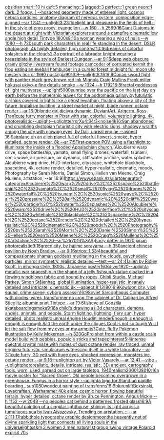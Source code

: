 [obsidian snarl::10 hi def::5 menacing::3 jagged::3 perfect::1 green neon::1 dark::2 foggy::1 --hd](https://www.ebank.nz/aiartgenerator?category=obsidian%2520snarl%3A%3A10%2520hi%2520def%3A%3A5%2520menacing%3A%3A3%2520jagged%3A%3A3%2520perfect%3A%3A1%2520green%2520neon%3A%3A1%2520dark%3A%3A2%2520foggy%3A%3A1%2520--hd)[sacred geometry made of ethereal light, cosmos nebula particles, anatomy diagram of nervous system, composition edge-aligned —ar 12:41 —uplight](https://www.ebank.nz/aiartgenerator?category=sacred%2520geometry%2520made%2520of%2520ethereal%2520light%2C%2520cosmos%2520nebula%2520particles%2C%2520anatomy%2520diagram%2520of%2520nervous%2520system%2C%2520composition%2520edge-aligned%2520%E2%80%94ar%252012%3A41%2520%E2%80%94uplight)[3:2](https://www.ebank.nz/aiartgenerator?category=3%3A2)[3:1](https://www.ebank.nz/aiartgenerator?category=3%3A1)[delight and pleasure in the fields of hell :: in the style of ergo proxy, evangelion --w 160 --h 256](https://www.ebank.nz/aiartgenerator?category=delight%2520and%2520pleasure%2520in%2520the%2520fields%2520of%2520hell%2520%3A%3A%2520in%2520the%2520style%2520of%2520ergo%2520proxy%2C%2520evangelion%2520--w%2520160%2520--h%2520256)[9:16](https://www.ebank.nz/aiartgenerator?category=9%3A16)[Giant Diatoms in the desert at night with Victorian explorers around a campfire cinematic low angle high detail Tintype 1800s](https://www.ebank.nz/aiartgenerator?category=Giant%2520Diatoms%2520in%2520the%2520desert%2520at%2520night%2520with%2520Victorian%2520explorers%2520around%2520a%2520campfire%2520cinematic%2520low%2520angle%2520high%2520detail%2520Tintype%25201800s)[8:10](https://www.ebank.nz/aiartgenerator?category=8%3A10)[a woman wearing a wig of nails --w 1080 --h 720](https://www.ebank.nz/aiartgenerator?category=a%2520woman%2520wearing%2520a%2520wig%2520of%2520nails%2520--w%25201080%2520--h%2520720)[south park characters in real life standing in the desert, DSLR photograph, 4k highly detailed, high contrast](https://www.ebank.nz/aiartgenerator?category=south%2520park%2520characters%2520in%2520real%2520life%2520standing%2520in%2520the%2520desert%2C%2520DSLR%2520photograph%2C%25204k%2520highly%2520detailed%2C%2520high%2520contrast)[10:16](https://www.ebank.nz/aiartgenerator?category=10%3A16)[dreams of colorful splashes in the clouds](https://www.ebank.nz/aiartgenerator?category=dreams%2520of%2520colorful%2520splashes%2520in%2520the%2520clouds)[2:3](https://www.ebank.nz/aiartgenerator?category=2%3A3)[a portrait of a labrador knight wearing a breastplate in the style of Darkest Dungeon --ar 9:16](https://www.ebank.nz/aiartgenerator?category=a%2520portrait%2520of%2520a%2520labrador%2520knight%2520wearing%2520a%2520breastplate%2520in%2520the%2520style%2520of%2520Darkest%2520Dungeon%2520--ar%25209%3A16)[deep web obscure grainy glitchy livestream found footage camcoder of corrupted kermit the frog eating an eyeball hamburger in a cursed forest midnight full moon ufo mystery horror 1990 nostalgia](https://www.ebank.nz/aiartgenerator?category=deep%2520web%2520obscure%2520grainy%2520glitchy%2520livestream%2520found%2520footage%2520camcoder%2520of%2520corrupted%2520kermit%2520the%2520frog%2520eating%2520an%2520eyeball%2520hamburger%2520in%2520a%2520cursed%2520forest%2520midnight%2520full%2520moon%2520ufo%2520mystery%2520horror%25201990%2520nostalgia)[90](https://www.ebank.nz/aiartgenerator?category=90)[16:9](https://www.ebank.nz/aiartgenerator?category=16%3A9)[--uplight](https://www.ebank.nz/aiartgenerator?category=--uplight)[9:16](https://www.ebank.nz/aiartgenerator?category=9%3A16)[16:9](https://www.ebank.nz/aiartgenerator?category=16%3A9)[Conan sword fight with panther black grey brown red ink Mignola Craig Mullins Frank miller hokusai ukiyo-e fine details smoke --w 1024 --h 1792](https://www.ebank.nz/aiartgenerator?category=Conan%2520sword%2520fight%2520with%2520panther%2520black%2520grey%2520brown%2520red%2520ink%2520Mignola%2520Craig%2520Mullins%2520Frank%2520miller%2520hokusai%2520ukiyo-e%2520fine%2520details%2520smoke%2520--w%25201024%2520--h%25201792)[16:8](https://www.ebank.nz/aiartgenerator?category=16%3A8)[fractal goddesses of light multiverse --uplight](https://www.ebank.nz/aiartgenerator?category=fractal%2520goddesses%2520of%2520light%2520multiverse%2520--uplight)[5000](https://www.ebank.nz/aiartgenerator?category=5000)[sunrise over the pacific on the last day on earth before the mothership leaves for the andromeda galaxy](https://www.ebank.nz/aiartgenerator?category=sunrise%2520over%2520the%2520pacific%2520on%2520the%2520last%2520day%2520on%2520earth%2520before%2520the%2520mothership%2520leaves%2520for%2520the%2520andromeda%2520galaxy)[joy](https://www.ebank.nz/aiartgenerator?category=joy)[futuristic airships covered in lights like a ghost leviathan, floating above a city of the future, brutalism building, a street market at night, blade runner, octane render --ar 16:9](https://www.ebank.nz/aiartgenerator?category=futuristic%2520airships%2520covered%2520in%2520lights%2520like%2520a%2520ghost%2520leviathan%2C%2520floating%2520above%2520a%2520city%2520of%2520the%2520future%2C%2520brutalism%2520building%2C%2520a%2520street%2520market%2520at%2520night%2C%2520blade%2520runner%2C%2520octane%2520render%2520--ar%252016%3A9)[blonde girl dielyra dynamic, DeviantArt, Artgerm, Ross Tran](https://www.ebank.nz/aiartgenerator?category=blonde%2520girl%2520dielyra%2520dynamic%2C%2520DeviantArt%2C%2520Artgerm%2C%2520Ross%2520Tran)[1](https://www.ebank.nz/aiartgenerator?category=1)[cute furry monster in Pixar with star, colorful, volumetric lighting, 4k, photorealistic](https://www.ebank.nz/aiartgenerator?category=cute%2520furry%2520monster%2520in%2520Pixar%2520with%2520star%2C%2520colorful%2C%2520volumetric%2520lighting%2C%25204k%2C%2520photorealistic)[--uplight](https://www.ebank.nz/aiartgenerator?category=--uplight)[--uplight](https://www.ebank.nz/aiartgenerator?category=--uplight)[terror](https://www.ebank.nz/aiartgenerator?category=terror)[Xu](https://www.ebank.nz/aiartgenerator?category=Xu)[4:3](https://www.ebank.nz/aiartgenerator?category=4%3A3)[4:3](https://www.ebank.nz/aiartgenerator?category=4%3A3)[<noise](https://www.ebank.nz/aiartgenerator?category=%3Cnoise)[4k](https://www.ebank.nz/aiartgenerator?category=4k)[16:9](https://www.ebank.nz/aiartgenerator?category=16%3A9)[an abandoned and crumbling dystopian futuristic city with electric signs, shadowy wraiths among the city with glowing eyes, by Dali, unreal engine --aspect 16:9](https://www.ebank.nz/aiartgenerator?category=an%2520abandoned%2520and%2520crumbling%2520dystopian%2520futuristic%2520city%2520with%2520electric%2520signs%2C%2520shadowy%2520wraiths%2520among%2520the%2520city%2520with%2520glowing%2520eyes%2C%2520by%2520Dali%2C%2520unreal%2520engine%2520--aspect%252016%3A9)[airplane on an alien planet full of colorful flowers, smoke, hyper detailed, octane render, 8k --ar 7:5](https://www.ebank.nz/aiartgenerator?category=airplane%2520on%2520an%2520alien%2520planet%2520full%2520of%2520colorful%2520flowers%2C%2520smoke%2C%2520hyper%2520detailed%2C%2520octane%2520render%2C%25208k%2520--ar%25207%3A5)[First-person POV using a flashlight to illuminate the inside of a flooded Appalachian church.](https://www.ebank.nz/aiartgenerator?category=First-person%2520POV%2520using%2520a%2520flashlight%2520to%2520illuminate%2520the%2520inside%2520of%2520a%2520flooded%2520Appalachian%2520church.)[Alcubierre warp drive, space battleship, yamato, small flying drones, waterfall, tsunami, sonic wave, air pressure, air dynamic, cliff water particle, water splashes, Alcubierre warp drive, HUD interface, cityscape, whitehole blackhole, spacetime, 4k, octane render, detailed, hyper-realistic, cinematic, moody, Photography by Sarah Morris, Daniel Simon, Hellen van Meene, Craig Mullens, artstation, --ar 16:9](https://www.ebank.nz/aiartgenerator?category=Alcubierre%2520warp%2520drive%2C%2520space%2520battleship%2C%2520yamato%2C%2520small%2520flying%2520drones%2C%2520waterfall%2C%2520tsunami%2C%2520sonic%2520wave%2C%2520air%2520pressure%2C%2520air%2520dynamic%2C%2520cliff%2520water%2520particle%2C%2520water%2520splashes%2C%2520Alcubierre%2520warp%2520drive%2C%2520HUD%2520interface%2C%2520cityscape%2C%2520whitehole%2520blackhole%2C%2520spacetime%2C%25204k%2C%2520octane%2520render%2C%2520detailed%2C%2520hyper-realistic%2C%2520cinematic%2C%2520moody%2C%2520Photography%2520by%2520Sarah%2520Morris%2C%2520Daniel%2520Simon%2C%2520Hellen%2520van%2520Meene%2C%2520Craig%2520Mullens%2C%2520artstation%2C%2520--ar%252016%3A9)[harry potter in 1920 japan photorealistic](https://www.ebank.nz/aiartgenerator?category=harry%2520potter%2520in%25201920%2520japan%2520photorealistic)[9:16](https://www.ebank.nz/aiartgenerator?category=9%3A16)[green city, by hajime sorayama —h 350](https://www.ebank.nz/aiartgenerator?category=green%2520city%2C%2520by%2520hajime%2520sorayama%2520%E2%80%94h%2520350)[ancient chinese pavilion,by Noah Bradley, --ar 9:16](https://www.ebank.nz/aiartgenerator?category=ancient%2520chinese%2520pavilion%2Cby%2520Noah%2520Bradley%2C%2520--ar%25209%3A16)[strips::1.5](https://www.ebank.nz/aiartgenerator?category=strips%3A%3A1.5)[3:4](https://www.ebank.nz/aiartgenerator?category=3%3A4)[beautiful and compassionate shaman goddess meditating in the clouds, psychedelic particles, mirror symmetry, realistic detailed —test —ar 24:41](https://www.ebank.nz/aiartgenerator?category=beautiful%2520and%2520compassionate%2520shaman%2520goddess%2520meditating%2520in%2520the%2520clouds%2C%2520psychedelic%2520particles%2C%2520mirror%2520symmetry%2C%2520realistic%2520detailed%2520%E2%80%94test%2520%E2%80%94ar%252024%3A41)[alien by Ridley Scott, in nihonga style, 1800s, Japanese poster](https://www.ebank.nz/aiartgenerator?category=alien%2520by%2520Ridley%2520Scott%2C%2520in%2520nihonga%2520style%2C%25201800s%2C%2520Japanese%2520poster)[16:8](https://www.ebank.nz/aiartgenerator?category=16%3A8)[diver](https://www.ebank.nz/aiartgenerator?category=diver)[1920](https://www.ebank.nz/aiartgenerator?category=1920)[--uplight](https://www.ebank.nz/aiartgenerator?category=--uplight)[a metallic war spaceship in the shape of a jelly fish](https://www.ebank.nz/aiartgenerator?category=a%2520metallic%2520war%2520spaceship%2520in%2520the%2520shape%2520of%2520a%2520jelly%2520fish)[sun](https://www.ebank.nz/aiartgenerator?category=sun)[A statue cloaked in a flowing windblown fabric and bound by ropes, Ghibli Studio, Michael Parkes, Simon Stålenhag, global illumination, hyper-realistic, insanely detailed and intricate, cinematic 8k --aspect 8:13](https://www.ebank.nz/aiartgenerator?category=A%2520statue%2520cloaked%2520in%2520a%2520flowing%2520windblown%2520fabric%2520and%2520bound%2520by%2520ropes%2C%2520Ghibli%2520Studio%2C%2520Michael%2520Parkes%2C%2520Simon%2520St%C3%A5lenhag%2C%2520global%2520illumination%2C%2520hyper-realistic%2C%2520insanely%2520detailed%2520and%2520intricate%2C%2520cinematic%25208k%2520--aspect%25208%3A13)[180](https://www.ebank.nz/aiartgenerator?category=180)[16:9](https://www.ebank.nz/aiartgenerator?category=16%3A9)[Kowloon city, vice squad, crime scene, cyborg assassin](https://www.ebank.nz/aiartgenerator?category=Kowloon%2520city%2C%2520vice%2520squad%2C%2520crime%2520scene%2C%2520cyborg%2520assassin)[16:9](https://www.ebank.nz/aiartgenerator?category=16%3A9)[Soviet Sarcophagus Computer with diodes, wires, transformer no crop The cabinet of Dr. Caligari by Alfred Stieglitz albumin print Tintype --ar 19:6](https://www.ebank.nz/aiartgenerator?category=Soviet%2520Sarcophagus%2520Computer%2520with%2520diodes%2C%2520wires%2C%2520transformer%2520no%2520crop%2520The%2520cabinet%2520of%2520Dr.%2520Caligari%2520by%2520Alfred%2520Stieglitz%2520albumin%2520print%2520Tintype%2520--ar%252019%3A6)[fisheye of Godzilla skateboarding](https://www.ebank.nz/aiartgenerator?category=fisheye%2520of%2520Godzilla%2520skateboarding)[smoke](https://www.ebank.nz/aiartgenerator?category=smoke)[9:16](https://www.ebank.nz/aiartgenerator?category=9%3A16)[a child's drawing as 3d characters, demons, angels, animals, and people. Storm lighting, lightning, fiery sun, hyper detailed, photo realistic unreal engine Houdini render](https://www.ebank.nz/aiartgenerator?category=a%2520child%27s%2520drawing%2520as%25203d%2520characters%2C%2520demons%2C%2520angels%2C%2520animals%2C%2520and%2520people.%2520Storm%2520lighting%2C%2520lightning%2C%2520fiery%2520sun%2C%2520hyper%2520detailed%2C%2520photo%2520realistic%2520unreal%2520engine%2520Houdini%2520render)[Enough is enough is enough is enough Salt the earth under the cliques Cool is not so tough Will I let the salt flow from my eyes or my armpits?](https://www.ebank.nz/aiartgenerator?category=Enough%2520is%2520enough%2520is%2520enough%2520is%2520enough%2520Salt%2520the%2520earth%2520under%2520the%2520cliques%2520Cool%2520is%2520not%2520so%2520tough%2520Will%2520I%2520let%2520the%2520salt%2520flow%2520from%2520my%2520eyes%2520or%2520my%2520armpits%3F)[Cute, fluffy Pokémon illustration by Kelly Mckernan --h 320](https://www.ebank.nz/aiartgenerator?category=Cute%2C%2520fluffy%2520Pok%C3%A9mon%2520illustration%2520by%2520Kelly%2520Mckernan%2520--h%2520320)[GoPro shot from within a castle scale model build with pebbles, popsicle sticks and tape](https://www.ebank.nz/aiartgenerator?category=GoPro%2520shot%2520from%2520within%2520a%2520castle%2520scale%2520model%2520build%2520with%2520pebbles%2C%2520popsicle%2520sticks%2520and%2520tape)[pinterest](https://www.ebank.nz/aiartgenerator?category=pinterest)[5:4](https://www.ebank.nz/aiartgenerator?category=5%3A4)[intense spectral crystal maze with motes of dust octane render, ray traced, unreal engine](https://www.ebank.nz/aiartgenerator?category=intense%2520spectral%2520crystal%2520maze%2520with%2520motes%2520of%2520dust%2520octane%2520render%2C%2520ray%2520traced%2C%2520unreal%2520engine)[a futuristic simulacrum witnessing itself in a white laboratory --ar 3:1](https://www.ebank.nz/aiartgenerator?category=a%2520futuristic%2520simulacrum%2520witnessing%2520itself%2520in%2520a%2520white%2520laboratory%2520--ar%25203%3A1)[cute furry, 3D yeti with huge eyes, shocked expression, monsters inc, octane render --ar 9:16](https://www.ebank.nz/aiartgenerator?category=cute%2520furry%2C%25203D%2520yeti%2520with%2520huge%2520eyes%2C%2520shocked%2520expression%2C%2520monsters%2520inc%2C%2520octane%2520render%2520--ar%25209%3A16)[--uplight](https://www.ebank.nz/aiartgenerator?category=--uplight)[op art by Victor Vasarely —ar 12:41 —vibe --uplight](https://www.ebank.nz/aiartgenerator?category=op%2520art%2520by%2520Victor%2520Vasarely%2520%E2%80%94ar%252012%3A41%2520%E2%80%94vibe%2520--uplight)[photorealistic, details, intricate,  realistic, 3D,  ancient, cartography tools, worn, used,  spread out on large tabletop, 1940](https://www.ebank.nz/aiartgenerator?category=photorealistic%2C%2520details%2C%2520intricate%2C%2520%2520realistic%2C%25203D%2C%2520%2520ancient%2C%2520cartography%2520tools%2C%2520worn%2C%2520used%2C%2520%2520spread%2520out%2520on%2520large%2520tabletop%2C%25201940)[realism](https://www.ebank.nz/aiartgenerator?category=realism)[2000](https://www.ebank.nz/aiartgenerator?category=2000)[1080](https://www.ebank.nz/aiartgenerator?category=1080)[10:16](https://www.ebank.nz/aiartgenerator?category=10%3A16)[a movie poster for “Sacred Grove”. Old people becoming overgrown in a greenhouse. Fungus in a horror style --uplight](https://www.ebank.nz/aiartgenerator?category=a%2520movie%2520poster%2520for%2520%E2%80%9CSacred%2520Grove%E2%80%9D.%2520Old%2520people%2520becoming%2520overgrown%2520in%2520a%2520greenhouse.%2520Fungus%2520in%2520a%2520horror%2520style%2520--uplight)[a logo for Stand up paddle boarding , sup](https://www.ebank.nz/aiartgenerator?category=a%2520logo%2520for%2520Stand%2520up%2520paddle%2520boarding%2520%2C%2520sup)[1080](https://www.ebank.nz/aiartgenerator?category=1080)[woodcut painting of transforms](https://www.ebank.nz/aiartgenerator?category=woodcut%2520painting%2520of%2520transforms)[16:9](https://www.ebank.nz/aiartgenerator?category=16%3A9)[blur](https://www.ebank.nz/aiartgenerator?category=blur)[uplift](https://www.ebank.nz/aiartgenerator?category=uplift)[Beksinski, Lovecraftian, Warhammer 40k eldar, cosmic horror, flowing beautiful terrain, hyper detailed, octane render by Bruce Pennington, Angus Mckie --h 1152 --w 2048 --no people](https://www.ebank.nz/aiartgenerator?category=Beksinski%2C%2520Lovecraftian%2C%2520Warhammer%252040k%2520eldar%2C%2520cosmic%2520horror%2C%2520flowing%2520beautiful%2520terrain%2C%2520hyper%2520detailed%2C%2520octane%2520render%2520by%2520Bruce%2520Pennington%2C%2520Angus%2520Mckie%2520--h%25201152%2520--w%25202048%2520--no%2520people)[a cat behind a patterned frosted  glass](https://www.ebank.nz/aiartgenerator?category=a%2520cat%2520behind%2520a%2520patterned%2520frosted%2520%2520glass)[16:9](https://www.ebank.nz/aiartgenerator?category=16%3A9)[A beautiful painting of a singular lighthouse, shining its light across a tumultuous sea by Ivan Aivazovsky, Trending on artstation. :: --ar 2:1](https://www.ebank.nz/aiartgenerator?category=A%2520beautiful%2520painting%2520of%2520a%2520singular%2520lighthouse%2C%2520shining%2520its%2520light%2520across%2520a%2520tumultuous%2520sea%2520by%2520Ivan%2520Aivazovsky%2C%2520Trending%2520on%2520artstation.%2520%3A%3A%2520--ar%25202%3A1)[11:17](https://www.ebank.nz/aiartgenerator?category=11%3A17)[rabbithole typography graphic design](https://www.ebank.nz/aiartgenerator?category=rabbithole%2520typography%2520graphic%2520design)[moon](https://www.ebank.nz/aiartgenerator?category=moon)[the heavently net of divine sparkling light that connects all living souls in the universe](https://www.ebank.nz/aiartgenerator?category=the%2520heavently%2520net%2520of%2520divine%2520sparkling%2520light%2520that%2520connects%2520all%2520living%2520souls%2520in%2520the%2520universe)[lights](https://www.ebank.nz/aiartgenerator?category=lights)[s&m,](https://www.ebank.nz/aiartgenerator?category=s%26m%2C)[3 women 2 men naturalist group swing vintage Polaroid explicit 70s](https://www.ebank.nz/aiartgenerator?category=3%2520women%25202%2520men%2520naturalist%2520group%2520swing%2520vintage%2520Polaroid%2520explicit%252070s)